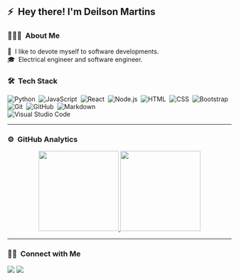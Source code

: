 <!--
**deilsonmartins/deilsonmartins** is a ✨ _special_ ✨ repository because its `README.md` (this file) appears on your GitHub profile.

Here are some ideas to get you started:

- 🔭 I’m currently working on ...
- 🌱 I’m currently learning ...
- 👯 I’m looking to collaborate on ...
- 🤔 I’m looking for help with ...
- 💬 Ask me about ...
- 📫 How to reach me: ...
- 😄 Pronouns: ...
- ⚡ Fun fact: ...
-->

## ⚡ &nbsp;Hey there! I'm Deilson Martins

### 👨🏻‍💻 &nbsp;About Me

🔭 &nbsp;I like to devote myself to software developments.\
🎓 &nbsp;Electrical engineer and software engineer.

### 🛠 &nbsp;Tech Stack

![Python](https://img.shields.io/badge/-Python-333333?style=flat&logo=python)&nbsp;
![JavaScript](https://img.shields.io/badge/-JavaScript-333333?style=flat&logo=javascript)&nbsp;
![React](https://img.shields.io/badge/-React-333333?style=flat&logo=react)&nbsp;
![Node.js](https://img.shields.io/badge/-Node.js-333333?style=flat&logo=node.js)&nbsp;
![HTML](https://img.shields.io/badge/-HTML-333333?style=flat&logo=HTML5)&nbsp;
![CSS](https://img.shields.io/badge/-CSS-333333?style=flat&logo=CSS3&logoColor=1572B6)&nbsp;
![Bootstrap](https://img.shields.io/badge/-Bootstrap-333333?style=flat&logo=bootstrap&logoColor=563D7C)\
![Git](https://img.shields.io/badge/-Git-333333?style=flat&logo=git)&nbsp;
![GitHub](https://img.shields.io/badge/-GitHub-333333?style=flat&logo=github)&nbsp;
![Markdown](https://img.shields.io/badge/-Markdown-333333?style=flat&logo=markdown)\
![Visual Studio Code](https://img.shields.io/badge/-Visual%20Studio%20Code-333333?style=flat&logo=visual-studio-code&logoColor=007ACC)&nbsp;


---
### ⚙️ &nbsp;GitHub Analytics

<p align="center">
<a href="https://github.com/deilsonmartins">
  <img height="180em" src="https://github-readme-stats-eight-theta.vercel.app/api?username=deilsonmartins&show_icons=true&include_all_commits=true&count_private=true&hide_border=true "/>
  <img height="180em" src="https://github-readme-stats-eight-theta.vercel.app/api/top-langs/?username=deilsonmartins&layout=compact&langs_count=8&hide=java,r&hide_border=true "/>
</a>
</p>

---
### 🤝🏻 &nbsp;Connect with Me

<p align="left">
<a href="https://www.linkedin.com/in/deilson-martins/"><img src="https://img.shields.io/badge/-Deilson%20Martins-0077B5?style=flat-square&logo=Linkedin&logoColor=white"/></a>
<a href="mailto:deilsonmartinssantos@gmail.com"><img src="https://img.shields.io/badge/-deilsonmartinssantos@gmail.com-D14836?style=flat-square&logo=Gmail&logoColor=white"/></a>
</p>

